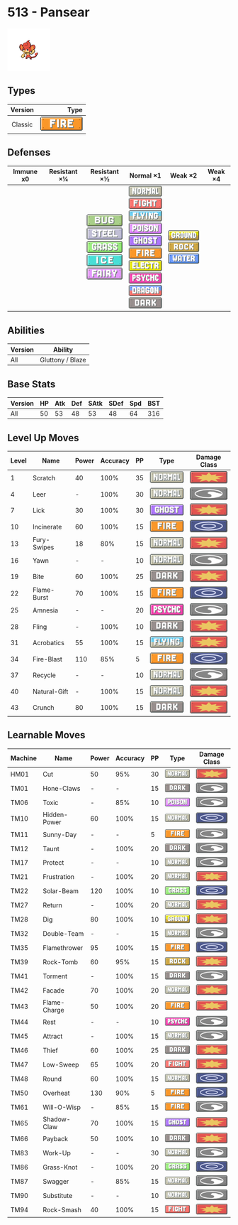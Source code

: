# 513 - Pansear

![pansear](../img/pokemon/513.png)

## Types

| Version | Type                           |
| :-----: | -----------------------------: |
| Classic | ![fire](../img/types/fire.png) |

## Defenses

| Immune x0 | Resistant ×¼ | Resistant ×½                                                                                                                                                                 | Normal ×1                                                                                                                                                                                                                                                                                                                                                                                         | Weak ×2                                                                                                    | Weak ×4 |
| --------- | ------------ | ---------------------------------------------------------------------------------------------------------------------------------------------------------------------------- | ------------------------------------------------------------------------------------------------------------------------------------------------------------------------------------------------------------------------------------------------------------------------------------------------------------------------------------------------------------------------------------------------- | ---------------------------------------------------------------------------------------------------------- | ------- |
|           |              | ![bug](../img/types/bug.png)<br/>![steel](../img/types/steel.png)<br/>![grass](../img/types/grass.png)<br/>![ice](../img/types/ice.png)<br/>![fairy](../img/types/fairy.png) | ![normal](../img/types/normal.png)<br/>![fighting](../img/types/fighting.png)<br/>![flying](../img/types/flying.png)<br/>![poison](../img/types/poison.png)<br/>![ghost](../img/types/ghost.png)<br/>![fire](../img/types/fire.png)<br/>![electric](../img/types/electric.png)<br/>![psychic](../img/types/psychic.png)<br/>![dragon](../img/types/dragon.png)<br/>![dark](../img/types/dark.png) | ![ground](../img/types/ground.png)<br/>![rock](../img/types/rock.png)<br/>![water](../img/types/water.png) |         |

## Abilities

| Version | Ability          |
| ------- | ---------------- |
| All     | Gluttony / Blaze |

## Base Stats

| Version | HP | Atk | Def | SAtk | SDef | Spd | BST |
| ------- | -- | --- | --- | ---- | ---- | --- | --- |
| All     | 50 | 53  | 48  | 53   | 48   | 64  | 316 |

## Level Up Moves

| Level | Name         | Power | Accuracy | PP | Type                                 | Damage Class                           |
| ----- | ------------ | ----- | -------- | -- | ------------------------------------ | -------------------------------------- |
| 1     | Scratch      | 40    | 100%     | 35 | ![normal](../img/types/normal.png)   | ![physical](../img/types/physical.png) |
| 4     | Leer         | -     | 100%     | 30 | ![normal](../img/types/normal.png)   | ![status](../img/types/status.png)     |
| 7     | Lick         | 30    | 100%     | 30 | ![ghost](../img/types/ghost.png)     | ![physical](../img/types/physical.png) |
| 10    | Incinerate   | 60    | 100%     | 15 | ![fire](../img/types/fire.png)       | ![special](../img/types/special.png)   |
| 13    | Fury-Swipes  | 18    | 80%      | 15 | ![normal](../img/types/normal.png)   | ![physical](../img/types/physical.png) |
| 16    | Yawn         | -     | -        | 10 | ![normal](../img/types/normal.png)   | ![status](../img/types/status.png)     |
| 19    | Bite         | 60    | 100%     | 25 | ![dark](../img/types/dark.png)       | ![physical](../img/types/physical.png) |
| 22    | Flame-Burst  | 70    | 100%     | 15 | ![fire](../img/types/fire.png)       | ![special](../img/types/special.png)   |
| 25    | Amnesia      | -     | -        | 20 | ![psychic](../img/types/psychic.png) | ![status](../img/types/status.png)     |
| 28    | Fling        | -     | 100%     | 10 | ![dark](../img/types/dark.png)       | ![physical](../img/types/physical.png) |
| 31    | Acrobatics   | 55    | 100%     | 15 | ![flying](../img/types/flying.png)   | ![physical](../img/types/physical.png) |
| 34    | Fire-Blast   | 110   | 85%      | 5  | ![fire](../img/types/fire.png)       | ![special](../img/types/special.png)   |
| 37    | Recycle      | -     | -        | 10 | ![normal](../img/types/normal.png)   | ![status](../img/types/status.png)     |
| 40    | Natural-Gift | -     | 100%     | 15 | ![normal](../img/types/normal.png)   | ![physical](../img/types/physical.png) |
| 43    | Crunch       | 80    | 100%     | 15 | ![dark](../img/types/dark.png)       | ![physical](../img/types/physical.png) |

## Learnable Moves

| Machine | Name         | Power | Accuracy | PP | Type                                   | Damage Class                           |
| ------- | ------------ | ----- | -------- | -- | -------------------------------------- | -------------------------------------- |
| HM01    | Cut          | 50    | 95%      | 30 | ![normal](../img/types/normal.png)     | ![physical](../img/types/physical.png) |
| TM01    | Hone-Claws   | -     | -        | 15 | ![dark](../img/types/dark.png)         | ![status](../img/types/status.png)     |
| TM06    | Toxic        | -     | 85%      | 10 | ![poison](../img/types/poison.png)     | ![status](../img/types/status.png)     |
| TM10    | Hidden-Power | 60    | 100%     | 15 | ![normal](../img/types/normal.png)     | ![special](../img/types/special.png)   |
| TM11    | Sunny-Day    | -     | -        | 5  | ![fire](../img/types/fire.png)         | ![status](../img/types/status.png)     |
| TM12    | Taunt        | -     | 100%     | 20 | ![dark](../img/types/dark.png)         | ![status](../img/types/status.png)     |
| TM17    | Protect      | -     | -        | 10 | ![normal](../img/types/normal.png)     | ![status](../img/types/status.png)     |
| TM21    | Frustration  | -     | 100%     | 20 | ![normal](../img/types/normal.png)     | ![physical](../img/types/physical.png) |
| TM22    | Solar-Beam   | 120   | 100%     | 10 | ![grass](../img/types/grass.png)       | ![special](../img/types/special.png)   |
| TM27    | Return       | -     | 100%     | 20 | ![normal](../img/types/normal.png)     | ![physical](../img/types/physical.png) |
| TM28    | Dig          | 80    | 100%     | 10 | ![ground](../img/types/ground.png)     | ![physical](../img/types/physical.png) |
| TM32    | Double-Team  | -     | -        | 15 | ![normal](../img/types/normal.png)     | ![status](../img/types/status.png)     |
| TM35    | Flamethrower | 95    | 100%     | 15 | ![fire](../img/types/fire.png)         | ![special](../img/types/special.png)   |
| TM39    | Rock-Tomb    | 60    | 95%      | 15 | ![rock](../img/types/rock.png)         | ![physical](../img/types/physical.png) |
| TM41    | Torment      | -     | 100%     | 15 | ![dark](../img/types/dark.png)         | ![status](../img/types/status.png)     |
| TM42    | Facade       | 70    | 100%     | 20 | ![normal](../img/types/normal.png)     | ![physical](../img/types/physical.png) |
| TM43    | Flame-Charge | 50    | 100%     | 20 | ![fire](../img/types/fire.png)         | ![physical](../img/types/physical.png) |
| TM44    | Rest         | -     | -        | 10 | ![psychic](../img/types/psychic.png)   | ![status](../img/types/status.png)     |
| TM45    | Attract      | -     | 100%     | 15 | ![normal](../img/types/normal.png)     | ![status](../img/types/status.png)     |
| TM46    | Thief        | 60    | 100%     | 25 | ![dark](../img/types/dark.png)         | ![physical](../img/types/physical.png) |
| TM47    | Low-Sweep    | 65    | 100%     | 20 | ![fighting](../img/types/fighting.png) | ![physical](../img/types/physical.png) |
| TM48    | Round        | 60    | 100%     | 15 | ![normal](../img/types/normal.png)     | ![special](../img/types/special.png)   |
| TM50    | Overheat     | 130   | 90%      | 5  | ![fire](../img/types/fire.png)         | ![special](../img/types/special.png)   |
| TM61    | Will-O-Wisp  | -     | 85%      | 15 | ![fire](../img/types/fire.png)         | ![status](../img/types/status.png)     |
| TM65    | Shadow-Claw  | 70    | 100%     | 15 | ![ghost](../img/types/ghost.png)       | ![physical](../img/types/physical.png) |
| TM66    | Payback      | 50    | 100%     | 10 | ![dark](../img/types/dark.png)         | ![physical](../img/types/physical.png) |
| TM83    | Work-Up      | -     | -        | 30 | ![normal](../img/types/normal.png)     | ![status](../img/types/status.png)     |
| TM86    | Grass-Knot   | -     | 100%     | 20 | ![grass](../img/types/grass.png)       | ![special](../img/types/special.png)   |
| TM87    | Swagger      | -     | 85%      | 15 | ![normal](../img/types/normal.png)     | ![status](../img/types/status.png)     |
| TM90    | Substitute   | -     | -        | 10 | ![normal](../img/types/normal.png)     | ![status](../img/types/status.png)     |
| TM94    | Rock-Smash   | 40    | 100%     | 15 | ![fighting](../img/types/fighting.png) | ![physical](../img/types/physical.png) |